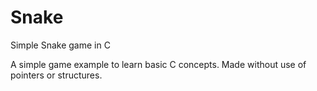# Snake
Simple Snake game in C

A simple game example to learn basic C concepts. Made without use of pointers or structures.
